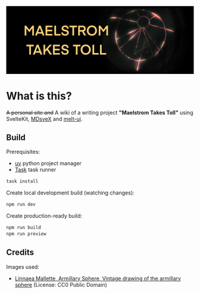 <img src="./docs/preview.png">

# What is this?

~~A personal site and~~ A wiki of a writing project **"Maelstrom Takes Toll"** using SvelteKit, [MDsveX](https://mdsvex.pngwn.io/) and [melt-ui](https://melt-ui.com/).

## Build

Prerequisites:

- [uv](https://docs.astral.sh/uv/) python project manager
- [Task](https://taskfule.dev) task runner

```sh
task install
```

Create local development build (watching changes):

```sh
npm run dev
```

Create production-ready build:

```sh
npm run build
npm run preview
```

## Credits

Images used:

- [Linnaea Mallette, Armillary Sphere, Vintage drawing of the armillary sphere](https://www.publicdomainpictures.net/en/view-image.php?image=338833&picture=armillary-sphere*/) (License: CC0 Public Domain)

